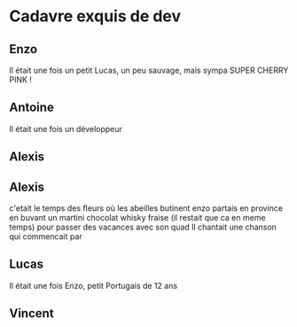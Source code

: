 # Cadavre exquis de dev

## Enzo
Il était une fois un petit Lucas, un peu sauvage, mais sympa
SUPER CHERRY PINK !

## Antoine
Il était une fois un développeur

## Alexis

## Alexis
c'etait le temps des fleurs où
les abeilles butinent
enzo partais en province
en buvant un martini chocolat whisky fraise (il restait que ca en meme temps)
pour passer des vacances avec son quad
Il chantait une chanson qui commencait par

## Lucas

Il était une fois Enzo, petit Portugais de 12 ans

## Vincent
